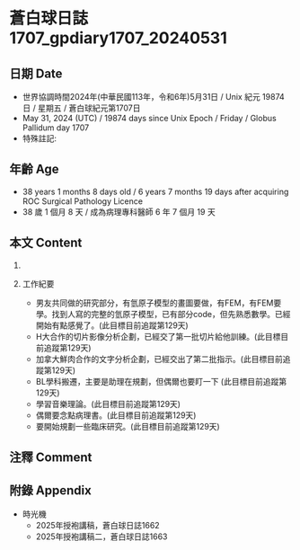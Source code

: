 [_metadata_:encoding]: - "utf-8"
[_metadata_:language]: - "zh-Hant-TW"
[_metadata_:fileformat]: - "markdown"
[_metadata_:MIME_type]: - "text/plain"
[_metadata_:markdown_version]: - "commonmark version 0.30"
[_metadata_:markdown_spec]: - "https://spec.commonmark.org/0.30/"

# 蒼白球日誌1707_gpdiary1707_20240531 #

## 日期 Date ##

* 世界協調時間2024年(中華民國113年，令和6年)5月31日 / Unix 紀元 19874 日 / 星期五 / 蒼白球紀元第1707日
* May 31, 2024 (UTC) / 19874 days since Unix Epoch / Friday / Globus Pallidum day 1707
* 特殊註記:

## 年齡 Age ##

* 38 years 1 months 8 days old / 6 years 7 months 19 days after acquiring ROC Surgical Pathology Licence
* 38 歲 1 個月 8 天 / 成為病理專科醫師 6 年 7 個月 19 天

## 本文 Content ##

1. 

2. 工作紀要

    - 男友共同做的研究部分，有氫原子模型的畫圖要做，有FEM，有FEM要學。找到人寫的完整的氫原子模型，已有部分code，但先熟悉數學。已經開始有點感覺了。(此目標目前追蹤第129天)
    - H大合作的切片影像分析企劃，已經交了第一批切片給他訓練。(此目標目前追蹤第129天)
    - 加拿大鮮肉合作的文字分析企劃，已經交出了第二批指示。(此目標目前追蹤第129天)
    - BL學科搬遷，主要是助理在規劃，但偶爾也要盯一下 (此目標目前追蹤第129天)
    - 學習音樂理論。(此目標目前追蹤第129天)
    - 偶爾要念點病理書。(此目標目前追蹤第129天)
    - 要開始規劃一些臨床研究。(此目標目前追蹤第129天)

## 注釋 Comment ##


## 附錄 Appendix ##

* 時光機
    - 2025年授袍講稿，蒼白球日誌1662
    - 2025年授袍講稿二，蒼白球日誌1663
